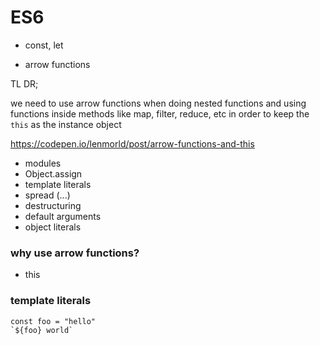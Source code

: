 # ES6

- const, let

- arrow functions

TL DR;

we need to use arrow functions when doing nested functions and using functions
inside methods like map, filter, reduce, etc
in order to keep the `this` as the instance object

https://codepen.io/lenmorld/post/arrow-functions-and-this

- modules
- Object.assign
- template literals
- spread (...)
- destructuring
- default arguments
- object literals

### why use arrow functions?

- this


### template literals
```
const foo = "hello"
`${foo} world`
```
